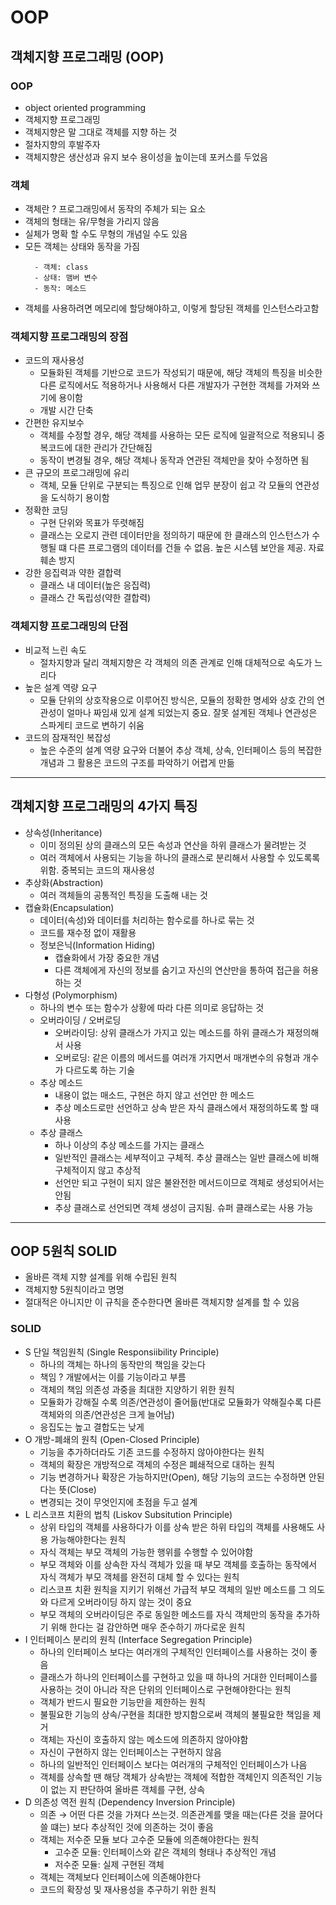 # OOP

## 객체지향 프로그래밍 (OOP)
### OOP
- object oriented programming
- 객체지향 프로그래밍
- 객체지향은 말 그대로 객체를 지향 하는 것
- 절차지향의 후발주자
- 객체지향은 생산성과 유지 보수 용이성을 높이는데 포커스를 두었음
### 객체
- 객체란 ? 프로그래밍에서 동작의 주체가 되는 요소
- 객체의 형태는 유/무형을 가리지 않음
- 실체가 명확 할 수도 무형의 개념일 수도 있음
- 모든 객체는 상태와 동작을 가짐
  ```text
    - 객체: class
    - 상태: 맴버 변수
    - 동작: 메소드
  ```
- 객체를 사용하려면 메모리에 할당해야하고, 이렇게 할당된 객체를 인스턴스라고함
### 객체지향 프로그래밍의 장점
- 코드의 재사용성
    - 모듈화된 객체를 기반으로 코드가 작성되기 때문에, 해당 객체의 특징을 비슷한 다른 로직에서도 적용하거나 사용해서 다른 개발자가 구현한 객체를 가져와 쓰기에 용이함
    - 개발 시간 단축
- 간편한 유지보수
    - 객체를 수정할 경우, 해당 객체를 사용하는 모든 로직에 일괄적으로 적용되니 중복코드에 대한 관리가 간단해짐
    - 동작이 변경될 경우, 해당 객체나 동작과 연관된 객체만을 찾아 수정하면 됨
- 큰 규모의 프로그래밍에 유리
    - 객체, 모듈 단위로 구분되는 특징으로 인해 업무 분장이 쉽고 각 모듈의 연관성을 도식하기 용이함
- 정확한 코딩
    - 구현 단위와 목표가 뚜렷해짐
    - 클래스는 오로지 관련 데이터만을 정의하기 때문에 한 클래스의 인스턴스가 수행될 떄 다른 프로그램의 데이터를 건들 수 없음. 높은 시스템 보안을 제공. 자료 훼손 방지
- 강한 응집력과 약한 결합력
    - 클래스 내 데이터(높은 응집력)
    - 클래스 간 독립성(약한 결합력)
### 객체지향 프로그래밍의 단점
- 비교적 느린 속도
    - 절차지향과 달리 객체지향은 각 객체의 의존 관계로 인해 대체적으로 속도가 느리다
- 높은 설계 역량 요구
    - 모듈 단위의 상호작용으로 이루어진 방식은, 모듈의 정확한 명세와 상호 간의 연관성이 얼마나 짜임새 있게 설계 되었는지 중요. 잘못 설계된 객체나 연관성은 스파게티 코드로 변하기 쉬움
- 코드의 잠재적인 복잡성
    - 높은 수준의 설계 역량 요구와 더불어 추상 객체, 상속, 인터페이스 등의 복잡한 개념과 그 활용은 코드의 구조를 파악하기 어렵게 만듦
---
## 객체지향 프로그래밍의 4가지 특징 
- 상속성(Inheritance)
    - 이미 정의된 상의 클래스의 모든 속성과 연산을 하위 클래스가 물려받는 것
    - 여러 객체에서 사용되는 기능을 하나의 클래스로 분리해서 사용할 수 있도록록 위함. 중복되는 코드의 재사용성
- 추상화(Abstraction)
    - 여러 객체들의 공통적인 특징을 도출해 내는 것
- 캡슐화(Encapsulation)
    - 데이터(속성)와 데이터를 처리하는 함수로를 하나로 묶는 것
    - 코드를 재수정 없이 재활용
    - 정보은닉(Information Hiding)
        - 캡슐화에서 가장 중요한 개념
        - 다른 객체에게 자신의 정보를 숨기고 자신의 연산만을 통하여 접근을 허용하는 것
- 다형성 (Polymorphism)
    - 하나의 변수 또는 함수가 상황에 따라 다른 의미로 응답하는 것
    - 오버라이딩 / 오버로딩
        - 오버라이딩: 상위 클래스가 가지고 있는 메소드를 하위 클래스가 재정의해서 사용
        - 오버로딩: 같은 이름의 메서드를 여러개 가지면서 매개변수의 유형과 개수가 다르도록 하는 기술
    - 추상 메소드
        - 내용이 없는 매소드, 구현은 하지 않고 선언만 한 메소드
        - 추상 메소드로만 선언하고 상속 받은 자식 클래스에서 재정의하도록 할 때 사용
    - 추상 클래스
        - 하나 이상의 추상 메소드를 가지는 클래스
        - 일반적인 클래스는 세부적이고 구체적. 추상 클래스는 일반 클래스에 비해 구체적이지 않고 추상적
        - 선언만 되고 구현이 되지 않은 불완전한 메서드이므로 객체로 생성되어서는 안됨
        - 추상 클래스로 선언되면 객체 생성이 금지됨. 슈퍼 클래스로는 사용 가능
---
## OOP 5원칙 SOLID
- 올바른 객체 지향 설계를 위해 수립된 원칙
- 객체지향 5원칙이라고 명명
- 절대적은 아니지만 이 규칙을 준수한다면 올바른 객체지향 설계를 할 수 있음
### SOLID
- S 단일 책임원칙 (Single Responsiibility Principle)
    - 하나의 객체는 하나의 동작만의 책임을 갖는다
    - 책임 ? 개발에서는 이를 기능이라고 부름
    - 객체의 책임 의존성 과중을 최대한 지양하기 위한 원칙
    - 모듈화가 강해질 수록 의존/연관성이 줄어듦(반대로 모듈화가 약해질수록 다른 객체와의 의존/연관성은 크게 늘어남)
    - 응집도는 높고 결합도는 낮게
- O 개방-폐쇄의 원칙 (Open-Closed Principle)
    - 기능을 추가하더라도 기존 코드를 수정하지 않아야한다는 원칙
    - 객체의 확장은 개방적으로 객체의 수정은 폐쇄적으로 대하는 원칙
    - 기능 변경하거나 확장은 가능하지만(Open), 해당 기능의 코드는 수정하면 안된다는 뜻(Close)
    - 변경되는 것이 무엇인지에 초점을 두고 설계
- L 리스코프 치환의 법칙 (Liskov Subsitution Principle)
    - 상위 타입의 객체를 사용하다가 이를 상속 받은 하위 타입의 객체를 사용해도 사용 가능해야한다는 원칙
    - 자식 객체는 부모 객체의 가능한 행위를 수행할 수 있어야함
    - 부모 객체와 이를 상속한 자식 객체가 있을 때 부모 객체를 호출하는 동작에서 자식 객체가 부모 객체를 완전히 대체 할 수 있다는 원칙
    - 리스코프 치환 원칙을 지키기 위해선 가급적 부모 객체의 일반 메소드를 그 의도와 다르게 오버라이딩 하지 않는 것이 중요
    - 부모 객체의 오버라이딩은 주로 동일한 메소드를 자식 객체만의 동작을 추가하기 위해 한다는 걸 감안하면 매우 준수하기 까다로운 원칙
- I 인터페이스 분리의 원칙 (Interface Segregation Principle)
    - 하나의 인터페이스 보다는 여러개의 구체적인 인터페이스를 사용하는 것이 좋음
    - 클래스가 하나의 인터페이스를 구현하고 있을 때 하나의 거대한 인터페이스를 사용하는 것이 아니라 작은 단위의 인터페이스로 구현해야한다는 원칙
    - 객체가 반드시 필요한 기능만을 제한하는 원칙
    - 불필요한 기능의 상속/구현을 최대한 방지함으로써 객체의 불필요한 책임을 제거
    - 객체는 자신이 호출하지 않는 메소드에 의존하지 않아야함
    - 자신이 구현하지 않는 인터페이스는 구현하지 않음
    - 하나의 일반적인 인터페이스 보다는 여러개의 구체적인 인터페이스가 나음
    - 객체를 상속할 땐 해당 객체가 상속받는 객체에 적합한 객체인지 의존적인 기능이 없는 지 판단하여 올바른 객체를 구현, 상속
- D 의존성 역전 원칙 (Dependency Inversion Principle)
    - 의존 → 어떤 다른 것을 가져다 쓰는것. 의존관계를 맺을 때는(다른 것을 끌어다 쓸 떄는) 보다 추상적인 것에 의존하는 것이 좋음
    - 객체는 저수준 모듈 보다 고수준 모듈에 의존해야한다는 원칙
        - 고수준 모듈: 인터페이스와 같은 객체의 형태나 추상적인 개념
        - 저수준 모듈: 실제 구현된 객체
    - 객체는 객체보다 인터페이스에 의존해야한다
    - 코드의 확장성 및 재사용성을 추구하기 위한 원칙
